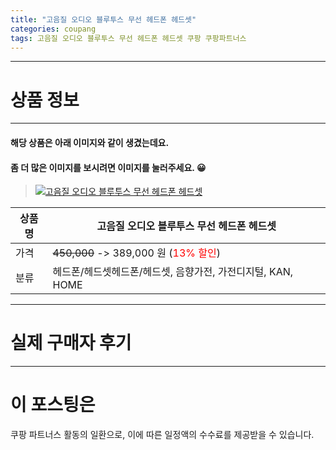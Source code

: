 ```yaml
---
title: "고음질 오디오 블루투스 무선 헤드폰 헤드셋"
categories: coupang
tags: 고음질 오디오 블루투스 무선 헤드폰 헤드셋 쿠팡 쿠팡파트너스
---
```

---

# 상품 정보

---

#### 해당 상품은 아래 이미지와 같이 생겼는데요. 
#### 좀 더 많은 이미지를 보시려면 이미지를 눌러주세요. 😀
> [![고음질 오디오 블루투스 무선 헤드폰 헤드셋](https://static.coupangcdn.com/image/affiliate/banner/0689f5d2394cb12405709ec8cfe049cc@2x.jpg)](https://coupa.ng/bP98bD)

상품명 | 고음질 오디오 블루투스 무선 헤드폰 헤드셋
-------|-------
가격 | ~~450,000~~ -> 389,000 원 (<span style="color:red">13% 할인</span>)
분류 | 헤드폰/헤드셋헤드폰/헤드셋, 음향가전, 가전디지털, KAN, HOME

---

# 실제 구매자 후기

---




# 이 포스팅은
쿠팡 파트너스 활동의 일환으로, 이에 따른 일정액의 수수료를 제공받을 수 있습니다.